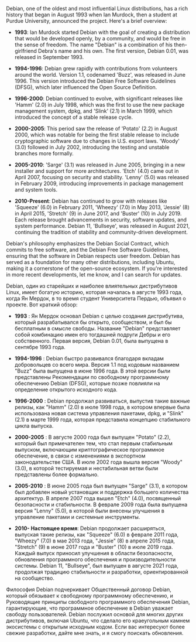 Debian, one of the oldest and most influential Linux distributions, has a rich history that began in August 1993 when Ian Murdock, then a student at Purdue University, announced the project. Here's a brief overview:

- **1993**: Ian Murdock started Debian with the goal of creating a distribution that would be developed openly, by a community, and would be free in the sense of freedom. The name "Debian" is a combination of his then-girlfriend Debra's name and his own. The first version, Debian 0.01, was released in September 1993.

- **1994-1996**: Debian grew rapidly with contributions from volunteers around the world. Version 1.1, codenamed 'Buzz', was released in June 1996. This version introduced the Debian Free Software Guidelines (DFSG), which later influenced the Open Source Definition.

- **1996-2000**: Debian continued to evolve, with significant releases like 'Hamm' (2.0) in July 1998, which was the first to use the new package management system, dpkg, and 'Slink' (2.1) in March 1999, which introduced the concept of a stable release cycle.

- **2000-2005**: This period saw the release of 'Potato' (2.2) in August 2000, which was notable for being the first stable release to include cryptographic software due to changes in U.S. export laws. 'Woody' (3.0) followed in July 2002, introducing the testing and unstable branches more formally.

- **2005-2010**: 'Sarge' (3.1) was released in June 2005, bringing in a new installer and support for more architectures. 'Etch' (4.0) came out in April 2007, focusing on security and stability. 'Lenny' (5.0) was released in February 2009, introducing improvements in package management and system tools.

- **2010-Present**: Debian has continued to grow with releases like 'Squeeze' (6.0) in February 2011, 'Wheezy' (7.0) in May 2013, 'Jessie' (8) in April 2015, 'Stretch' (9) in June 2017, and 'Buster' (10) in July 2019. Each release brought advancements in security, software updates, and system performance. Debian 11, 'Bullseye', was released in August 2021, continuing the tradition of stability and community-driven development.

Debian's philosophy emphasizes the Debian Social Contract, which commits to free software, and the Debian Free Software Guidelines, ensuring that the software in Debian respects user freedom. Debian has served as a foundation for many other distributions, including Ubuntu, making it a cornerstone of the open-source ecosystem. If you're interested in more recent developments, let me know, and I can search for updates.

Debian, один из старейших и наиболее влиятельных дистрибутивов Linux, имеет богатую историю, которая началась в августе 1993 года, когда Ян Мердок, в то время студент Университета Пердью, объявил о проекте. Вот краткий обзор:

- **1993** : Ян Мердок основал Debian с целью создания дистрибутива, который разрабатывался бы открыто, сообществом, и был бы бесплатным в смысле свободы. Название "Debian" представляет собой комбинацию имен его тогдашней подруги Дебры и его собственного. Первая версия, Debian 0.01, была выпущена в сентябре 1993 года.

- **1994-1996** : Debian быстро развивался благодаря вкладам добровольцев со всего мира. Версия 1.1 под кодовым названием "Buzz" была выпущена в июне 1996 года. В этой версии были представлены Рекомендации по свободному программному обеспечению Debian (DFSG), которые позже повлияли на определение открытого исходного кода.

- **1996-2000** : Debian продолжал развиваться, выпустив такие важные релизы, как "Hamm" (2.0) в июле 1998 года, в котором впервые была использована новая система управления пакетами, dpkg, и "Slink" (2.1) в марте 1999 года, которая представила концепцию стабильного цикла выпуска.

- **2000-2005** : В августе 2000 года был выпущен "Potato" (2.2), который был примечателен тем, что стал первым стабильным выпуском, включающим криптографическое программное обеспечение, в связи с изменениями в экспортном законодательстве США. В июле 2002 года вышла версия "Woody" (3.0), в которой тестируемая и нестабильная ветви были представлены более формально.

- **2005-2010** : В июне 2005 года был выпущен "Sarge" (3.1), в котором был добавлен новый установщик и поддержка большего количества архитектур. В апреле 2007 года вышел "Etch" (4.0), посвященный безопасности и стабильности. В феврале 2009 года была выпущена версия "Lenny" (5.0), в которой были внесены улучшения в управление пакетами и системные инструменты.

- **2010- Настоящее время**: Debian продолжает расширяться, выпуская такие релизы, как "Squeeze" (6.0) в феврале 2011 года, "Wheezy" (7.0) в мае 2013 года, "Jessie" (8) в апреле 2015 года, "Stretch" (9) в июне 2017 года и "Buster" (10) в июле 2019 года. Каждый выпуск приносил улучшения в области безопасности, обновления программного обеспечения и производительности системы. Debian 11, "Bullseye", был выпущен в августе 2021 года, продолжая традицию стабильности и разработки, ориентированной на сообщество.

Философия Debian подчеркивает Общественный договор Debian, который обязывает к свободному программному обеспечению, и Руководящие принципы свободного программного обеспечения Debian, гарантирующие, что программное обеспечение в Debian уважает свободу пользователей. Debian послужил основой для многих других дистрибутивов, включая Ubuntu, что сделало его краеугольным камнем экосистемы с открытым исходным кодом. Если вас интересуют более свежие разработки, дайте мне знать, и я смогу поискать обновления.

